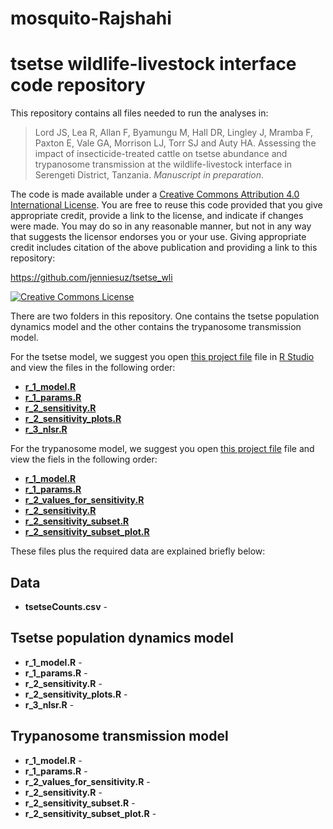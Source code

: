 mosquito-Rajshahi
=================

# <span xmlns:dct="http://purl.org/dc/terms/" property="dct:title">tsetse wildlife-livestock interface code repository</span>

This repository contains all files needed to run the analyses in:

> <span xmlns:cc="http://creativecommons.org/ns#" property="cc:attributionName">Lord JS, Lea R, Allan F, Byamungu M, Hall DR, Lingley J, Mramba F, Paxton E, Vale GA, Morrison LJ, Torr SJ and Auty HA. Assessing the impact of insecticide-treated cattle on tsetse abundance and trypanosome transmission at the wildlife-livestock interface in Serengeti District, Tanzania. *Manuscript in preparation*.

The code is made available under a <a rel="license" href="http://creativecommons.org/licenses/by/4.0/">Creative Commons Attribution 4.0 International License</a>. You are free to reuse this code provided that you give appropriate credit, provide a link to the license, and indicate if changes were made. You may do so in any reasonable manner, but not in any way that suggests the licensor endorses you or your use. Giving appropriate credit includes citation of the above publication and providing a link to this repository:

<a xmlns:dct="http://purl.org/dc/terms/" href="https://github.com/jenniesuz/tsetse_wli" rel="dct:source">https://github.com/jenniesuz/tsetse_wli</a>

<a rel="license" href="http://creativecommons.org/licenses/by/4.0/"><img alt="Creative Commons License" style="border-width:0" src="https://i.creativecommons.org/l/by/4.0/88x31.png" /></a><br />

There are two folders in this repository. One contains the tsetse population dynamics model and the other contains the trypanosome transmission model.

For the tsetse model, we suggest you open [this project file](https://github.com/jenniesuz/tsetse_wli/blob/master/tsetseModel/tsetseModel.Rproj) file in [R Studio](rstudio.org) and view the files in the following order:
- [**r_1_model.R**](r_1_model.R)
- [**r_1_params.R**](r_1_params.R) 
- [**r_2_sensitivity.R**](r_2_sensitivity.R)
- [**r_2_sensitivity_plots.R**](r_2_sensitivity_plots.R)
- [**r_3_nlsr.R**](r_3_nlsr.R)

For the trypanosome model, we suggest you open [this project file](https://github.com/jenniesuz/tsetse_wli/blob/master/trypanosomeModel/trypanosomeModel.Rproj) file and view the fiels in the following order:
- [**r_1_model.R**](r_1_model.R)
- [**r_1_params.R**](r_1_params.R)
- [**r_2_values_for_sensitivity.R**](r_2_values_for_sensitivity.R)
- [**r_2_sensitivity.R**](r_2_sensitivity.R)
- [**r_2_sensitivity_subset.R**](r_2_sensitivity_subset.R)
- [**r_2_sensitivity_subset_plot.R**](r_2_sensitivity_subset_plot.R)

These files plus the required data are explained briefly below:

## Data
- **tsetseCounts.csv** -

## Tsetse population dynamics model
- **r_1_model.R** - 
- **r_1_params.R** - 
- **r_2_sensitivity.R** - 
- **r_2_sensitivity_plots.R** - 
- **r_3_nlsr.R** - 

## Trypanosome transmission model
- **r_1_model.R** - 
- **r_1_params.R** - 
- **r_2_values_for_sensitivity.R** - 
- **r_2_sensitivity.R** - 
- **r_2_sensitivity_subset.R** - 
- **r_2_sensitivity_subset_plot.R** - 

